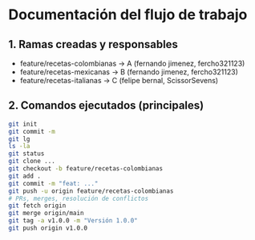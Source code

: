 # Documentación del flujo de trabajo

## 1. Ramas creadas y responsables
- feature/recetas-colombianas → A (fernando jimenez, fercho321123)
- feature/recetas-mexicanas → B (fernando jimenez, fercho321123)
- feature/recetas-italianas → C (felipe bernal, ScissorSevens)

## 2. Comandos ejecutados (principales)
```bash
git init
git commit -m
git lg
ls -la
git status
git clone ...
git checkout -b feature/recetas-colombianas
git add .
git commit -m "feat: ..."
git push -u origin feature/recetas-colombianas
# PRs, merges, resolución de conflictos
git fetch origin
git merge origin/main
git tag -a v1.0.0 -m "Versión 1.0.0"
git push origin v1.0.0